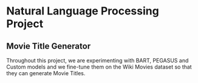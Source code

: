 # Natural Language Processing Project

## Movie Title Generator

Throughout this project, we are experimenting with BART, PEGASUS and Custom models and we fine-tune them on the Wiki Movies dataset so that they can generate Movie Titles.
